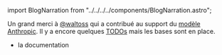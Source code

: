 import BlogNarration from "../../../../components/BlogNarration.astro";

<BlogNarration />

Un grand merci à [@waltoss](https://github.com/waltoss) qui a contribué au support du [modèle Anthropic](https://github.com/microsoft/genaiscript/pull/788). Il y a encore quelques [TODOs](https://github.com/microsoft/genaiscript/discussions/790) mais les bases sont en place.

* la documentation